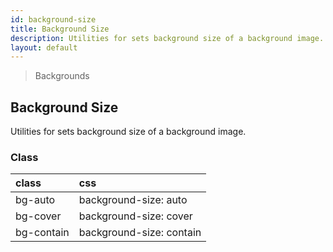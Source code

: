 ```yaml
---
id: background-size
title: Background Size
description: Utilities for sets background size of a background image.
layout: default
---
```


> Backgrounds

## Background Size

Utilities for sets background size of a background image.

### Class

| <span class="px-3 py-1 text-white bg-charcoal-100 rounded-full">class</span> | <span class="px-3 py-1 text-white bg-charcoal-100 rounded-full">css</span> |
|:--|:--|
| bg-auto | background-size: auto |
| bg-cover | background-size: cover |
| bg-contain | background-size: contain |
